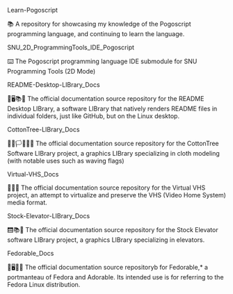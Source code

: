 
Learn-Pogoscript

📚️ A repository for showcasing my knowledge of the Pogoscript programming language, and continuing to learn the language. 

SNU_2D_ProgrammingTools_IDE_Pogoscript

⌨️ The Pogoscript programming language IDE submodule for SNU Programming Tools (2D Mode)

README-Desktop-LIBrary_Docs

📃️🖥️📚️📖️ The official documentation source repository for the README Desktop LIBrary, a software LIBrary that natively renders README files in individual folders, just like GitHub, but on the Linux desktop. 

CottonTree-LIBrary_Docs

🎌️🏴️🏳️🚩️🏁️📖️ The official documentation source repository for the CottonTree Software LIBrary project, a graphics LIBrary specializing in cloth modeling (with notable uses such as waving flags)

Virtual-VHS_Docs

📼️💾️📖️ The official documentation source repository for the Virtual VHS project, an attempt to virtualize and preserve the VHS (Video Home System) media format.

Stock-Elevator-LIBrary_Docs

🛗️📚️📖️ The official documentation source repository for the Stock Elevator software LIBrary project, a graphics LIBrary specializing in elevators.

Fedorable_Docs

🎩🖥️💬️📖️ The official documentation source repositoryb for Fedorable,* a portmanteau of Fedora and Adorable. Its intended use is for referring to the Fedora Linux distribution. 

